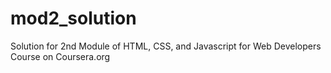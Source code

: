 # mod2_solution
Solution for 2nd Module of HTML, CSS, and Javascript for Web Developers Course on Coursera.org
